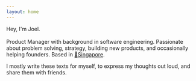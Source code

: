 ```yaml
---
layout: home
---
```

<span>Hey, I'm Joel.</span><br><br>
Product Manager with background in software engineering. Passionate about problem solving, strategy, building new products, and occasionally helping founders. Based in [📍Singapore](https://en.wikipedia.org/wiki/Singapore).

I mostly write these texts for myself, to express my thoughts out loud, and share them with friends.
